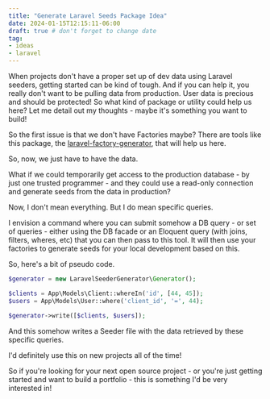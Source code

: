 ```yaml
---
title: "Generate Laravel Seeds Package Idea"
date: 2024-01-15T12:15:11-06:00
draft: true # don't forget to change date
tag:
- ideas
- laravel
---
```

When projects don't have a proper set up of dev data using Laravel seeders, getting started can be kind of tough. And if you can help it, you really don't want to be pulling data from production. User data is precious and should be protected! So what kind of package or utility could help us here? Let me detail out my thoughts - maybe it's something you want to build!

<!--more-->

So the first issue is that we don't have Factories maybe?  There are tools like this package, the [laravel-factory-generator](https://github.com/TheDoctor0/laravel-factory-generator), that will help us here.

So, now, we just have to have the data.  

What if we could temporarily get access to the production database - by just one trusted programmer - and they could use a read-only connection and generate seeds from the data in production?

Now, I don't mean everything. But I do mean specific queries.

I envision a command where you can submit somehow a DB query - or set of queries - either using the DB facade or an Eloquent query (with joins, filters, wheres, etc) that you can then pass to this tool. It will then use your factories to generate seeds for your local development based on this.

So, here's a bit of pseudo code.

```php
$generator = new LaravelSeederGenerator\Generator();

$clients = App\Models\Client::whereIn('id', [44, 45]);
$users = App\Models\User::where('client_id', '=', 44);

$generator->write([$clients, $users]);
```

And this somehow writes a Seeder file with the data retrieved by these specific queries.

I'd definitely use this on new projects all of the time!

So if you're looking for your next open source project - or you're just getting started and want to build a portfolio - this is something I'd be very interested in!